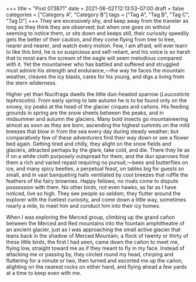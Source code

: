+++
title = "Post 073871"
date = 2021-06-02T12:13:53-07:00
draft = false
categories = ["Category A", "Category B"]
tags = ["Tag A", "Tag B", "Tag C", "Tag D"]
+++
They are excessively shy, and keep away from the traveler as long as they think they are observed; but when one goes on without seeming to notice them, or sits down and keeps still, their curiosity speedily gets the better of their caution, and they come flying from tree to tree, nearer and nearer, and watch every motion. Few, I am afraid, will ever learn to like this bird, he is so suspicious and self-reliant, and his voice is so harsh that to most ears the scream of the eagle will seem melodious compared with it. Yet the mountaineer who has battled and suffered and struggled must admire his strength and endurance,—the way he faces the mountain weather, cleaves the icy blasts, cares for his young, and digs a living from the stern wilderness.

Higher yet than Nucifraga dwells the little dun-headed sparrow (_Leucosticte tephrocotis_). From early spring to late autumn he is to be found only on the snowy, icy peaks at the head of the glacier cirques and cañons. His feeding grounds in spring are the snow sheets between the peaks, and in midsummer and autumn the glaciers. Many bold insects go mountaineering almost as soon as they are born, ascending the highest summits on the mild breezes that blow in from the sea every day during steady weather; but comparatively few of these adventurers find their way down or see a flower bed again. Getting tired and chilly, they alight on the snow fields and glaciers, attracted perhaps by the glare, take cold, and die. There they lie as if on a white cloth purposely outspread for them, and the dun sparrows find them a rich and varied repast requiring no pursuit,—bees and butterflies on ice, and many spicy beetles, a perpetual feast, on tables big for guests so small, and in vast banqueting halls ventilated by cool breezes that ruffle the feathers of the fairy brownies. Happy fellows, no rivals come to dispute possession with them. No other birds, not even hawks, as far as I have noticed, live so high. They see people so seldom, they flutter around the explorer with the liveliest curiosity, and come down a little way, sometimes nearly a mile, to meet him and conduct him into their icy homes.

When I was exploring the Merced group, climbing up the grand cañon between the Merced and Red mountains into the fountain amphitheatre of an ancient glacier, just as I was approaching the small active glacier that leans back in the shadow of Merced Mountain, a flock of twenty or thirty of these little birds, the first I had seen, came down the cañon to meet me, flying low, straight toward me as if they meant to fly in my face. Instead of attacking me or passing by, they circled round my head, chirping and fluttering for a minute or two, then turned and escorted me up the cañon, alighting on the nearest rocks on either hand, and flying ahead a few yards at a time to keep even with me.
